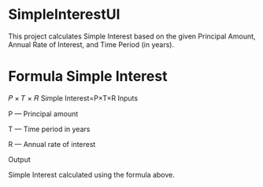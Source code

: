 # SimpleInterestUI

This project calculates Simple Interest based on the given Principal Amount, Annual Rate of Interest, and Time Period (in years).

Formula
Simple Interest
=
𝑃
×
𝑇
×
𝑅
Simple Interest=P×T×R
Inputs

P — Principal amount

T — Time period in years

R — Annual rate of interest

Output

Simple Interest calculated using the formula above.
